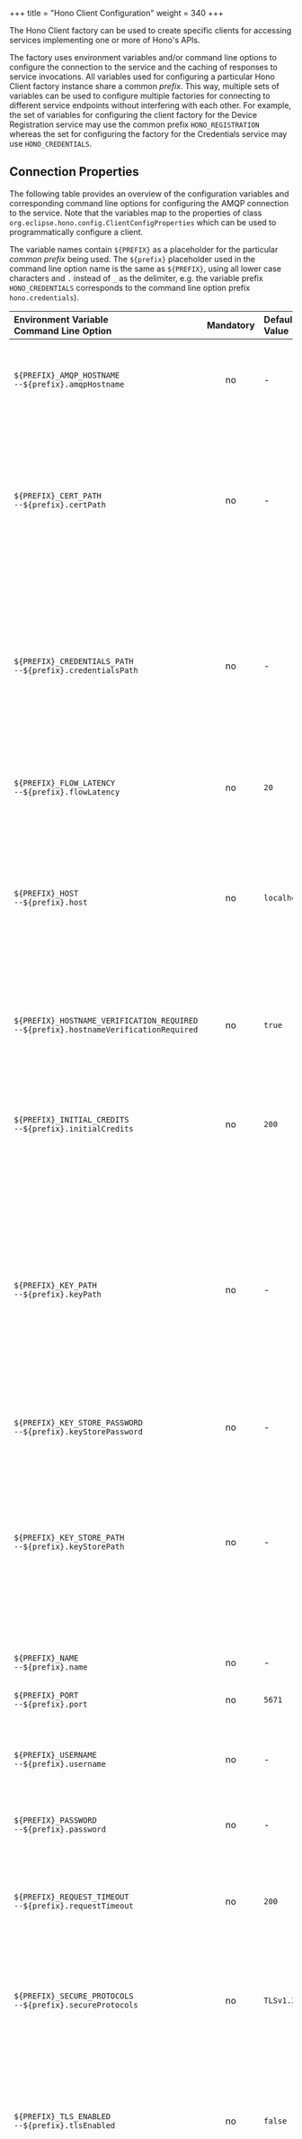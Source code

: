 +++
title = "Hono Client Configuration"
weight = 340
+++

The Hono Client factory can be used to create specific clients for accessing services implementing one or more of Hono's APIs.
<!--more-->

The factory uses environment variables and/or command line options to configure the connection to the service and the caching of responses to service invocations. All variables used for configuring a particular Hono Client factory instance share a common *prefix*. This way, multiple sets of variables can be used to configure multiple factories for connecting to different service endpoints without interfering with each other. For example, the set of variables for configuring the client factory for the Device Registration service may use the common prefix `HONO_REGISTRATION` whereas the set for configuring the factory for the Credentials service may use `HONO_CREDENTIALS`.

## Connection Properties

The following table provides an overview of the configuration variables and corresponding command line options for configuring the AMQP connection to the service.
Note that the variables map to the properties of class `org.eclipse.hono.config.ClientConfigProperties` which can be used to programmatically configure a client.

The variable names contain `${PREFIX}` as a placeholder for the particular *common prefix* being used. The `${prefix}` placeholder used in the command line option name is the same as `${PREFIX}`, using all lower case characters and `.` instead of `_` as the delimiter,  e.g. the variable prefix `HONO_CREDENTIALS` corresponds to the command line option prefix `hono.credentials`).

| Environment Variable<br>Command Line Option | Mandatory | Default Value | Description  |
| :------------------------------------------ | :-------: | :------------ | :------------|
| `${PREFIX}_AMQP_HOSTNAME`<br>`--${prefix}.amqpHostname` | no | - | The name to use as the <em>hostname</em> in the client's AMQP <em>Open</em> frame during connection establishment. This variable can be used to indicate the *virtual host* to connect to on the server. |
| `${PREFIX}_CERT_PATH`<br>`--${prefix}.certPath` | no | - | The absolute path to the PEM file containing the certificate that the client should use for authenticating to the server. This variable must be used in conjunction with `${PREFIX}_KEY_PATH`.<br>Alternatively, the `${PREFIX}_KEY_STORE_PATH` variable can be used to configure a key store containing both the key as well as the certificate. |
| `${PREFIX}_CREDENTIALS_PATH`<br>`--${prefix}.credentialsPath` | no | - | The absolute path to a properties file that contains a *username* and a *password* property to use for authenticating to the service.<br>This variable is an alternative to using `${PREFIX}_USERNAME` and `${PREFIX}_PASSWORD` which has the advantage of not needing to expose the secret (password) in the client process' environment. |
| `${PREFIX}_FLOW_LATENCY`<br>`--${prefix}.flowLatency` | no | `20` | The maximum amount of time (milliseconds) that the adapter should wait for *credits* after a link to the service has been established. |
| `${PREFIX}_HOST`<br>`--${prefix}.host` | no | `localhost` | The IP address or name of the host to connect to. NB: This needs to be set to an address that can be resolved within the network the adapter runs on. When running as a Docker container, use Docker's `--network` command line option to attach the local container to the Docker network that the service is running on. |
| `${PREFIX}_HOSTNAME_VERIFICATION_REQUIRED`<br>`--${prefix}.hostnameVerificationRequired` | no | `true` | A flag indicating whether the value of the `${PREFIX}_HOST` variable must match the *distinguished name* or any of the *alternative names* asserted by the server's certificate when connecting using TLS. |
| `${PREFIX}_INITIAL_CREDITS`<br>`--${prefix}.initialCredits` | no | `200` | The number of *credits* that a consuming client will initially issue to the service (sender) after link creation. This value effectively limits the number of messages that can be *in flight* unsettled. |
| `${PREFIX}_KEY_PATH`<br>`--${prefix}.keyPath` | no | - | The absolute path to the (PKCS8) PEM file containing the private key that the client should use for authenticating to the server. Note that the private key is not protected by a password. You should therefore make sure that the key file can only be read by the user that the client process is running under. This variable must be used in conjunction with `${PREFIX}_CERT_PATH`. Alternatively, the `${PREFIX}_KEY_STORE_PATH` variable can be used to configure a key store containing both the key as well as the certificate. |
| `${PREFIX}_KEY_STORE_PASSWORD`<br>`--${prefix}.keyStorePassword` | no | - | The password required to read the contents of the key store. |
| `${PREFIX}_KEY_STORE_PATH`<br>`--${prefix}.keyStorePath` | no | - | The absolute path to the Java key store containing the private key and certificate that the client should use for authenticating to the server. Either this variable or the `${PREFIX}_KEY_PATH` and `${PREFIX}_CERT_PATH` variables need to be set in order to enable *SASL External* based authentication to the server. The key store format can be either `JKS` or `PKCS12` indicated by a `.jks` or `.p12` file suffix respectively. |
| `${PREFIX}_NAME`<br>`--${prefix}.name` | no | - | The name to use as the <em>container-id</em> in the client's AMQP <em>Open</em> frame during connection establishment. |
| `${PREFIX}_PORT`<br>`--${prefix}.port` | no | `5671` | The port that the service is listening on. |
| `${PREFIX}_USERNAME`<br>`--${prefix}.username` | no | - | The username to use for authenticating to the service. This property (and the corresponding *password*) needs to be set in order to enable *SASL Plain* based authentication to the server.|
| `${PREFIX}_PASSWORD`<br>`--${prefix}.password` | no | - | The password to use for authenticating to the service. |
| `${PREFIX}_REQUEST_TIMEOUT`<br>`--${prefix}.requestTimeout` | no | `200` | The maximum number of milliseconds to wait for a response before a service invocation is failed. Setting this value to a higher value increases the chance of successful service invocation in situations where network latency is high. |
| `${PREFIX}_SECURE_PROTOCOLS`<br>`--${prefix}.secureProtocols` | no | `TLSv1.2` | A (comma separated) list of secure protocols that are supported when negotiating TLS sessions. Please refer to the [vert.x documentation](https://vertx.io/docs/vertx-core/java/#ssl) for a list of supported protocol names. |
| `${PREFIX}_TLS_ENABLED`<br>`--${prefix}.tlsEnabled` | no | `false` | If set to `true` the connection to the peer will be encrypted using TLS and the peer's identity will be verified using the JVM's configured standard trust store.<br>This variable only needs to be set to enable TLS explicitly if no specific trust store is configured using the `${PREFIX}_TRUST_STORE_PATH` variable. |
| `${PREFIX}_TRUST_STORE_PATH`<br>`--${prefix}.trustStorePath` | no  | - | The absolute path to the Java key store containing the CA certificates the adapter uses for authenticating the service. This property **must** be set if the service has been configured to support TLS. The key store format can be either `JKS`, `PKCS12` or `PEM` indicated by a `.jks`, `.p12` or `.pem` file suffix respectively. |
| `${PREFIX}_TRUST_STORE_PASSWORD`<br>`--${prefix}.trustStorePassword` | no | - | The password required to read the contents of the trust store. |

## Response Caching

The clients created by a Hono client factory support the caching of responses received in response to service invocations. Caching can greatly improve performance by preventing costly invocations of remote service operations. However, it usually only makes sense for resources that do not change too frequently. The Hono client follows the [approach to caching used in HTTP 1.1](https://tools.ietf.org/html/rfc2616#section-13.4). In particular, it supports [*cache directives*](https://tools.ietf.org/html/rfc2616#section-14.9) that a service includes in the response messages it sends back to the Hono client.

In order to enable caching, the `org.eclipse.hono.client.impl.HonoClientImpl` factory class needs to be configured with a cache manager using the *setCacheManager* method. Any specific client created by the factory will then cache responses to service invocations based on the following rules:

1. If the response contains a `no-cache` directive, the response is not cached at all.
2. Otherwise, if the response contains a `max-age` directive, the response is cached for the number of seconds specified by the directive.
3. Otherwise, if the response message does not contain any of the above directives and the response's status code is one of the codes defined in [RFC 2616, Section 13.4 Response Cacheability](https://tools.ietf.org/html/rfc2616#section-13.4), the response is put to the cache using the default timeout defined by the `${PREFIX}_RESPONSE_CACHE_DEFAULT_TIMEOUT` variable as the maximum age.

The following table provides an overview of the configuration variables and corresponding command line options for configuring the Hono client's caching behavior.

| Environment Variable<br>Command Line Option | Mandatory | Default Value | Description  |
| :------------------------------------------ | :-------: | :------------ | :------------|
| `${PREFIX}_RESPONSE_CACHE_MIN_SIZE`<br>`--${prefix}.responseCacheMinSize` | no | `20` | The minimum number of responses that can be cached. |
| `${PREFIX}_RESPONSE_CACHE_MAX_SIZE`<br>`--${prefix}.responseCacheMaxSize` | no | `1000` | The maximum number of responses that can be cached. It is up to the particular cache implementation, how to deal with new cache entries once this limit has been reached. |
| `${PREFIX}_RESPONSE_CACHE_DEFAULT_TIMEOUT`<br>`--${prefix}.responseCacheDefaultTimeout` | no | `600` | The default number of seconds after which cached responses should be considered invalid. |

## Using TLS

The client can be configured to use TLS for

* authenticating the server during connection establishment and
* (optionally) authenticating to the server using a client certificate (if the server supports this)

In order to authenticate the server by means of the server's certificate, the client needs to be configured with a *trust anchor* containing the *certificate authorities* that the client trusts. The trust anchor can be configured explicitly by means of the `${PREFIX}_TRUST_STORE_PATH` and `${PREFIX}_TRUST_STORE_PASSWORD` variables. This is most useful in cases where the server's certificate has not been signed by one of the public root CAs that are contained in the JRE's standard trust store. However, if the server does use a certificate signed by such a public CA, then it is sufficient to set the `${PREFIX}_TLS_ENABLED` variable to `true` in order for the client to support TLS when connecting to the server.

The client can also be configured to authenticate to the server by means of an X.509 client certificate if the server is configured to support this. The `${PREFIX}_CERT_PATH` and `${PREFIX}_KEY_PATH` variables can be used to set the paths to PEM files containing the certificate and private key. Alternatively, the `${PREFIX}_KEY_STORE_PATH` and `${PREFIX}_KEY_STORE_PASSWORD` variables can be used to set the path and password of a key store which contains both the certificate as well as the private key.

The client supports TLS 1.2 only by default for negotiating TLS sessions with servers. Additional protocols can be enabled by setting the `${PREFIX}_SECURE_PROTOCOLS` variable to a comma separated list of protocol names as defined in the [vert.x documentation](https://vertx.io/docs/vertx-core/java/#ssl). However, great care should be taken when enabling older protocols because most of them are vulnerable to attacks.
